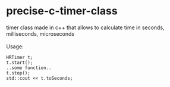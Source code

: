 # precise-c-timer-class
timer class made in c++ that allows to calculate time in seconds, milliseconds, microseconds  <br /> <br />
Usage: <br />
```
HRTimer t;
t.start();
..some function..
t.stop();
std::cout << t.toSeconds;
```

